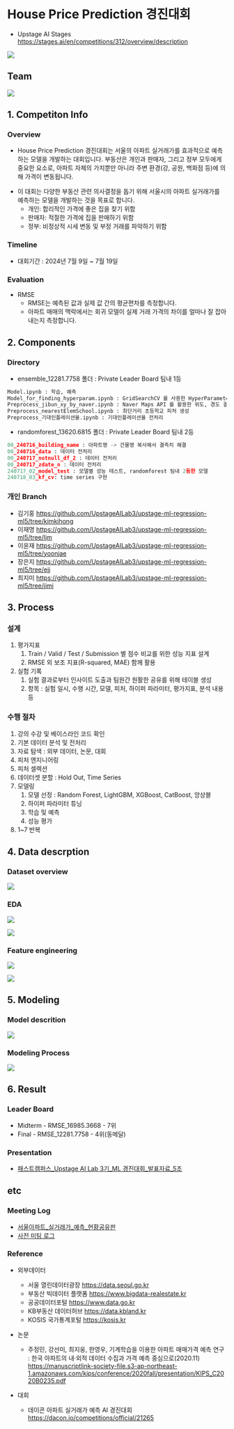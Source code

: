 # House Price Prediction 경진대회
- Upstage AI Stages https://stages.ai/en/competitions/312/overview/description

![](https://github.com/UpstageAILab3/upstage-ml-regression-ml5/blob/kimkihong/docs/image/team5-001.JPG?raw=true)

## Team

![](https://github.com/UpstageAILab3/upstage-ml-regression-ml5/blob/kimkihong/docs/image/team5-004.JPG?raw=true)

## 1. Competiton Info

### Overview
- House Price Prediction 경진대회는 서울의 아파트 실거래가를 효과적으로 예측하는 모델을 개발하는 대회입니다. 부동산은 개인과 판매자, 그리고 정부 모두에게 중요한 요소로, 아파트 자체의 가치뿐만 아니라 주변 환경(강, 공원, 백화점 등)에 의해 가격이 변동됩니다.

* 이 대회는 다양한 부동산 관련 의사결정을 돕기 위해 서울시의 아파트 실거래가를 예측하는 모델을 개발하는 것을 목표로 합니다.
    - 개인: 합리적인 가격에 좋은 집을 찾기 위함
    - 판매자: 적절한 가격에 집을 판매하기 위함
    - 정부: 비정상적 시세 변동 및 부정 거래를 파악하기 위함


### Timeline

- 대회기간 : 2024년 7월 9일 ~ 7월 19일

### Evaluation

- RMSE
    - RMSE는 예측된 값과 실제 값 간의 평균편차를 측정합니다.
    - 아파트 매매의 맥락에서는 회귀 모델이 실제 거래 가격의 차이를 얼마나 잘 잡아내는지 측정합니다. 

## 2. Components

### Directory

- ensemble_12281.7758 폴더 : Private Leader Board 팀내 1등
```python
Model.ipynb : 학습, 예측
Model_for_finding_hyperparam.ipynb : GridSearchCV 를 사용한 HyperParameter Tuning (미완성)
Preprocess_jibun_xy_by_naver.ipynb : Naver Maps API 를 활용한 위도, 경도 결측치 처리
Preprocess_nearestElemSchool.ipynb : 최단거리 초등학교 피처 생성
Preprocess_기대인플레이션율.ipynb : 기대인플레이션율 전처리
```

- randomforest_13620.6815 폴더 : Private Leader Board 팀내 2등
```python
00_240716_building_name : 아파트명 -> 건물명 복사해서 결측치 해결
00_240716_data : 데이터 전처리
00_240717_notnull_df_2 : 데이터 전처리
00_240717_zdate_n : 데이터 전처리
240717_02_model_test : 모델별 성능 테스트, randomforest 팀내 2등한 모델 
240718_03_kf_cv: time series 구현
```

### 개인 Branch
- 김기홍 https://github.com/UpstageAILab3/upstage-ml-regression-ml5/tree/kimkihong
- 이재명 https://github.com/UpstageAILab3/upstage-ml-regression-ml5/tree/ljm
- 이윤재 https://github.com/UpstageAILab3/upstage-ml-regression-ml5/tree/yoonjae
- 장은지 https://github.com/UpstageAILab3/upstage-ml-regression-ml5/tree/ejj
- 최지미 https://github.com/UpstageAILab3/upstage-ml-regression-ml5/tree/jimi

## 3. Process

### 설계
1. 평가지표
    1. Train / Valid / Test / Submission 별 점수 비교를 위한 성능 지표 설계
    2. RMSE 외 보조 지표(R-squared, MAE) 함께 활용
2. 실험 기록
    1. 실험 결과로부터 인사이트 도출과 팀원간 원활한 공유를 위해 테이블 생성
    2. 항목 : 실험 일시, 수행 시간, 모델, 피처, 하이퍼 파라미터, 평가지표, 분석 내용 등

### 수행 절차
1. 강의 수강 및 베이스라인 코드 확인
2. 기본 데이터 분석 및 전처리
3. 자료 탐색 : 외부 데이터, 논문, 대회
4. 피처 엔지니어링
5. 피처 셀렉션
6. 데이터셋 분할 : Hold Out, Time Series 
7. 모델링
    1. 모델 선정 : Random Forest, LightGBM, XGBoost, CatBoost, 앙상블
    2. 하이퍼 파라미터 튜닝
    3. 학습 및 예측
    4. 성능 평가
8. 1~7 반복

## 4. Data descrption

### Dataset overview

![](https://github.com/UpstageAILab3/upstage-ml-regression-ml5/blob/kimkihong/docs/image/team5-008.JPG?raw=true)

### EDA

![](https://github.com/UpstageAILab3/upstage-ml-regression-ml5/blob/kimkihong/docs/image/team5-014.JPG?raw=true)

![](https://github.com/UpstageAILab3/upstage-ml-regression-ml5/blob/kimkihong/docs/image/team5-018.JPG?raw=true)

### Feature engineering

![](https://github.com/UpstageAILab3/upstage-ml-regression-ml5/blob/kimkihong/docs/image/team5-020.JPG?raw=true)

![](https://github.com/UpstageAILab3/upstage-ml-regression-ml5/blob/kimkihong/docs/image/team5-023.JPG?raw=true)

## 5. Modeling

### Model descrition

![](https://github.com/UpstageAILab3/upstage-ml-regression-ml5/blob/kimkihong/docs/image/team5-026.JPG?raw=true)

### Modeling Process

![](https://github.com/UpstageAILab3/upstage-ml-regression-ml5/blob/kimkihong/docs/image/team5-029.JPG?raw=true)

## 6. Result

### Leader Board

- Midterm - RMSE_16985.3668 - 7위
- Final - RMSE_12281.7758 - 4위(동메달)

### Presentation

- [패스트캠퍼스_Upstage AI Lab 3기_ML 경진대회_발표자료_5조](/docs/pdf/패스트캠퍼스_Upstage_AI_Lab_3기_ML_경진대회_발표자료_5조.pdf)

## etc

### Meeting Log

- [서울아파트_실거래가_예측_현황공유판](/docs/pdf/서울아파트_실거래가_예측_현황공유판.xlsx)
- [사전 미팅 로그](https://www.notion.so/a5ce164af8ca43c486865b2b93c257cf?v=c4aff498a69049779e147c2a2832ac2a&pvs=4)

### Reference
*  외부데이터
    - 서울 열린데이터광장 https://data.seoul.go.kr
    - 부동산 빅데이터 플랫폼 https://www.bigdata-realestate.kr
    - 공공데이터포털 https://www.data.go.kr
    - KB부동산 데이터허브 https://data.kbland.kr
    - KOSIS 국가통계포털 https://kosis.kr
    
* 논문
    - 주정민, 강선미, 최지웅, 한영우, 기계학습을 이용한 아파트 매매가격 예측 연구 : 한국 아파트의 내·외적 데이터 수집과 가격 예측 중심으로(2020.11) https://manuscriptlink-society-file.s3-ap-northeast-1.amazonaws.com/kips/conference/2020fall/presentation/KIPS_C2020B0235.pdf
    
* 대회
    - 데이콘 아파트 실거래가 예측 AI 경진대회 https://dacon.io/competitions/official/21265
